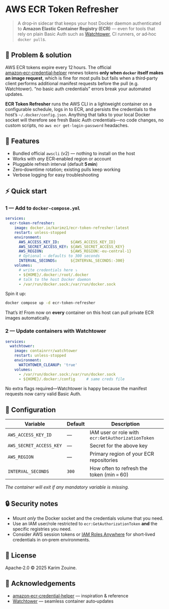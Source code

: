 # AWS ECR Token Refresher

> A drop‑in sidecar that keeps your host Docker daemon authenticated
> to **Amazon Elastic Container Registry (ECR)** — even for tools that
> rely on plain Basic Auth such as [Watchtower](https://github.com/containrrr/watchtower), CI runners, or ad‑hoc
> `docker pull`s.

## 🚀 Problem & solution

AWS ECR tokens expire every 12 hours.
The official [amazon‑ecr‑credential‑helper](https://github.com/awslabs/amazon-ecr-credential-helper) renews tokens **only when
`docker` itself makes an image request**, which is fine for most pulls
but fails when a third‑party client performs additional manifest
requests before the pull (e.g. Watchtower).
“no basic auth credentials” errors break your automated updates.

**ECR Token Refresher** runs the AWS CLI in a lightweight container on a
configurable schedule, logs in to ECR, and persists the credentials to
the host’s `~/.docker/config.json`.
Anything that talks to your local Docker socket will therefore see
fresh Basic Auth credentials—no code changes, no custom scripts,
no `aws ecr get-login-password` headaches.

## 🧰 Features

- Bundled official `awscli` (v2) — nothing to install on the host
- Works with *any* ECR‑enabled region or account
- Pluggable refresh interval (default **5 min**)
- Zero‑downtime rotation; existing pulls keep working
- Verbose logging for easy troubleshooting

## ⚡ Quick start

### 1 — Add to `docker-compose.yml`

```yaml
services:
  ecr-token-refresher:
    image: docker.io/karimz1/ecr-token-refresher:latest
    restart: unless-stopped
    environment:
      AWS_ACCESS_KEY_ID:     ${AWS_ACCESS_KEY_ID}
      AWS_SECRET_ACCESS_KEY: ${AWS_SECRET_ACCESS_KEY}
      AWS_REGION:            ${AWS_REGION:-eu-central-1}
      # Optional — defaults to 300 seconds
      INTERVAL_SECONDS:      ${INTERVAL_SECONDS:-300}
    volumes:
      # write credentials here ⤵
      - ${HOME}/.docker:/root/.docker
      # talk to the host Docker daemon
      - /var/run/docker.sock:/var/run/docker.sock
```

Spin it up:

```bash
docker compose up -d ecr-token-refresher
```

That’s it! From now on **every** container on this host can pull
private ECR images automatically.

### 2 — Update containers with Watchtower

```yaml
services:
  watchtower:
    image: containrrr/watchtower
    restart: unless-stopped
    environment:
      WATCHTOWER_CLEANUP: 'true'
    volumes:
      - /var/run/docker.sock:/var/run/docker.sock
      - ${HOME}/.docker:/config     # same creds file
```

No extra flags required—Watchtower is happy because the manifest
requests now carry valid Basic Auth.

## 🔧 Configuration

| Variable                | Default | Description                                       |
| ----------------------- | ------- | ------------------------------------------------- |
| `AWS_ACCESS_KEY_ID`     | —       | IAM user or role with `ecr:GetAuthorizationToken` |
| `AWS_SECRET_ACCESS_KEY` | —       | Secret for the above key                          |
| `AWS_REGION`            | —       | Primary region of your ECR repositories           |
| `INTERVAL_SECONDS`      | `300`   | How often to refresh the token (min = 60)         |

*The container will exit if any mandatory variable is missing.*

## 🔒 Security notes

- Mount *only* the Docker socket and the credentials volume that you
  need.
- Use an IAM user/role restricted to
  `ecr:GetAuthorizationToken` **and** the specific registries you need.
- Consider AWS session tokens or [IAM Roles Anywhere](https://docs.aws.amazon.com/IAM/latest/UserGuide/id_roles_anywhere.html) for short‑lived
  credentials in on‑prem environments.

## 📜 License

Apache‑2.0 © 2025 Karim Zouine.

## 🤝 Acknowledgements

- [amazon‑ecr‑credential‑helper](https://github.com/awslabs/amazon-ecr-credential-helper) — inspiration & reference
- [Watchtower](https://github.com/containrrr/watchtower) — seamless container auto‑updates
